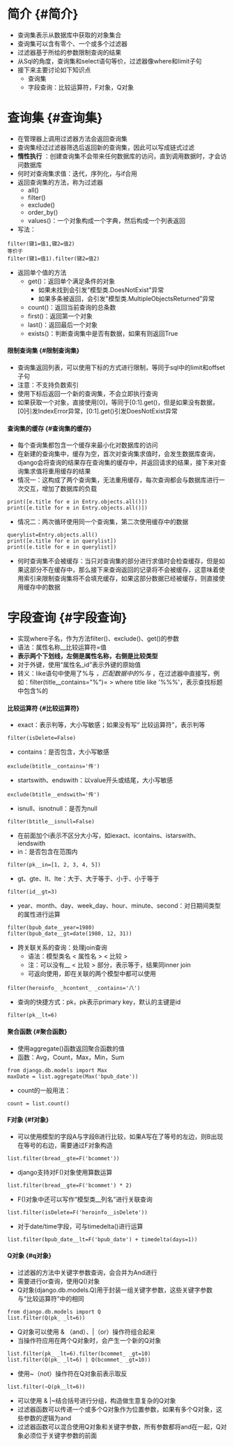 # 简介 {#简介}

* 查询集表示从数据库中获取的对象集合
* 查询集可以含有零个、一个或多个过滤器
* 过滤器基于所给的参数限制查询的结果
* 从Sql的角度，查询集和select语句等价，过滤器像where和limit子句
* 接下来主要讨论如下知识点
  * 查询集
  * 字段查询：比较运算符，F对象，Q对象

# 查询集 {#查询集}

* 在管理器上调用过滤器方法会返回查询集
* 查询集经过过滤器筛选后返回新的查询集，因此可以写成链式过滤
* **惰性执行**
  ：创建查询集不会带来任何数据库的访问，直到调用数据时，才会访问数据库
* 何时对查询集求值：迭代，序列化，与if合用
* 返回查询集的方法，称为过滤器
  * all\(\)
  * filter\(\)
  * exclude\(\)
  * order\_by\(\)
  * values\(\)：一个对象构成一个字典，然后构成一个列表返回
* 写法：

```
filter(键1=值1,键2=值2)
等价于
filter(键1=值1).filter(键2=值2)

```

* 返回单个值的方法
  * get\(\)：返回单个满足条件的对象
    * 如果未找到会引发"模型类.DoesNotExist"异常
    * 如果多条被返回，会引发"模型类.MultipleObjectsReturned"异常
  * count\(\)：返回当前查询的总条数
  * first\(\)：返回第一个对象
  * last\(\)：返回最后一个对象
  * exists\(\)：判断查询集中是否有数据，如果有则返回True

#### 限制查询集 {#限制查询集}

* 查询集返回列表，可以使用下标的方式进行限制，等同于sql中的limit和offset子句
* 注意：不支持负数索引
* 使用下标后返回一个新的查询集，不会立即执行查询
* 如果获取一个对象，直接使用\[0\]，等同于\[0:1\].get\(\)，但是如果没有数据，\[0\]引发IndexError异常，\[0:1\].get\(\)引发DoesNotExist异常

#### 查询集的缓存 {#查询集的缓存}

* 每个查询集都包含一个缓存来最小化对数据库的访问
* 在新建的查询集中，缓存为空，首次对查询集求值时，会发生数据库查询，django会将查询的结果存在查询集的缓存中，并返回请求的结果，接下来对查询集求值将重用缓存的结果
* 情况一：这构成了两个查询集，无法重用缓存，每次查询都会与数据库进行一次交互，增加了数据库的负载

```
print([e.title for e in Entry.objects.all()])
print([e.title for e in Entry.objects.all()])

```

* 情况二：两次循环使用同一个查询集，第二次使用缓存中的数据

```
querylist=Entry.objects.all()
print([e.title for e in querylist])
print([e.title for e in querylist])

```

* 何时查询集不会被缓存：当只对查询集的部分进行求值时会检查缓存，但是如果这部分不在缓存中，那么接下来查询返回的记录将不会被缓存，这意味着使用索引来限制查询集将不会填充缓存，如果这部分数据已经被缓存，则直接使用缓存中的数据

# 字段查询 {#字段查询}

* 实现where子名，作为方法filter\(\)、exclude\(\)、get\(\)的参数
* 语法：属性名称\_\_比较运算符=值
* **表示两个下划线，左侧是属性名称，右侧是比较类型**
* 对于外键，使用“属性名\_id”表示外键的原始值
* 转义：like语句中使用了%与
  _，匹配数据中的%与_
  ，在过滤器中直接写，例如：filter\(title\_\_contains="%"\)=
  &gt;
  where title like '%\%%'，表示查找标题中包含%的

#### 比较运算符 {#比较运算符}

* exact：表示判等，大小写敏感；如果没有写“
  比较运算符”，表示判等

```
filter(isDelete=False)

```

* contains：是否包含，大小写敏感

```
exclude(btitle__contains='传')

```

* startswith、endswith：以value开头或结尾，大小写敏感

```
exclude(btitle__endswith='传')

```

* isnull、isnotnull：是否为null

```
filter(btitle__isnull=False)

```

* 在前面加个i表示不区分大小写，如iexact、icontains、istarswith、iendswith
* in：是否包含在范围内

```
filter(pk__in=[1, 2, 3, 4, 5])

```

* gt、gte、lt、lte：大于、大于等于、小于、小于等于

```
filter(id__gt=3)

```

* year、month、day、week\_day、hour、minute、second：对日期间类型的属性进行运算

```
filter(bpub_date__year=1980)
filter(bpub_date__gt=date(1980, 12, 31))

```

* 跨关联关系的查询：处理join查询
  * 语法：模型类名
    &lt;
    属性名
    &gt;
    &lt;
    比较
    &gt;
  * 注：可以没有\_\_
    &lt;
    比较
    &gt;
    部分，表示等于，结果同inner join
  * 可返向使用，即在关联的两个模型中都可以使用

```
filter(heroinfo_ _hcontent_ _contains='八')

```

* 查询的快捷方式：pk，pk表示primary key，默认的主键是id

```
filter(pk__lt=6)

```

#### 聚合函数 {#聚合函数}

* 使用aggregate\(\)函数返回聚合函数的值
* 函数：Avg，Count，Max，Min，Sum

```
from django.db.models import Max
maxDate = list.aggregate(Max('bpub_date'))

```

* count的一般用法：

```
count = list.count()

```

#### F对象 {#f对象}

* 可以使用模型的字段A与字段B进行比较，如果A写在了等号的左边，则B出现在等号的右边，需要通过F对象构造

```
list.filter(bread__gte=F('bcommet'))

```

* django支持对F\(\)对象使用算数运算

```
list.filter(bread__gte=F('bcommet') * 2)

```

* F\(\)对象中还可以写作“模型类\_\_列名”进行关联查询

```
list.filter(isDelete=F('heroinfo__isDelete'))

```

* 对于date/time字段，可与timedelta\(\)进行运算

```
list.filter(bpub_date__lt=F('bpub_date') + timedelta(days=1))

```

#### Q对象 {#q对象}

* 过滤器的方法中关键字参数查询，会合并为And进行
* 需要进行or查询，使用Q\(\)对象
* Q对象\(django.db.models.Q\)用于封装一组关键字参数，这些关键字参数与“比较运算符”中的相同

```
from django.db.models import Q
list.filter(Q(pk_ _lt=6))

```

* Q对象可以使用
  &
  （and）、\|（or）操作符组合起来
* 当操作符应用在两个Q对象时，会产生一个新的Q对象

```
list.filter(pk_ _lt=6).filter(bcommet_ _gt=10)
list.filter(Q(pk_ _lt=6) | Q(bcommet_ _gt=10))

```

* 使用~（not）操作符在Q对象前表示取反

```
list.filter(~Q(pk__lt=6))

```

* 可以使用
  &
  \|~结合括号进行分组，构造做生意复杂的Q对象
* 过滤器函数可以传递一个或多个Q对象作为位置参数，如果有多个Q对象，这些参数的逻辑为and
* 过滤器函数可以混合使用Q对象和关键字参数，所有参数都将and在一起，Q对象必须位于关键字参数的前面



